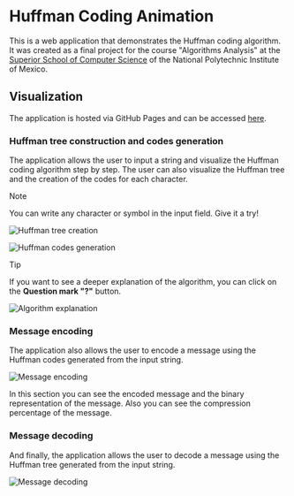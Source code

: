 # Huffman Coding Animation

This is a web application that demonstrates the Huffman coding algorithm. It was created as a final project for the course "Algorithms Analysis" at the [Superior School of Computer Science](https://www.escom.ipn.mx/) of the National Polytechnic Institute of Mexico.

## Visualization

The application is hosted via GitHub Pages and can be accessed [here](#). 

### Huffman tree construction and codes generation

The application allows the user to input a string and visualize the Huffman coding algorithm step by step. The user can also visualize the Huffman tree and the creation of the codes for each character.

> [!NOTE]
> You can write any character or symbol in the input field. Give it a try!

![Huffman tree creation](https://github.com/Mdperez19/Proyecto-Huffman/assets/65148768/b50094ad-6c32-44d5-b50c-bcf85b336721)

![Huffman codes generation](https://github.com/Mdperez19/Proyecto-Huffman/assets/65148768/606f12ef-b64e-4593-9092-6b5afd20a55c)


> [!TIP]
> If you want to see a deeper explanation of the algorithm, you can click on the **Question mark "?"** button.

![Algorithm explanation](https://github.com/Mdperez19/Proyecto-Huffman/assets/65148768/d35b6250-6a33-45cf-be84-dc4daf8f47f8)

### Message encoding

The application also allows the user to encode a message using the Huffman codes generated from the input string.

![Message encoding](https://github.com/Mdperez19/Proyecto-Huffman/assets/65148768/f14f2006-7299-415f-aaec-d3d4d2f311a5)

In this section you can see the encoded message and the binary representation of the message. Also you can see the compression percentage of the message.

### Message decoding

And finally, the application allows the user to decode a message using the Huffman tree generated from the input string.

![Message decoding](https://github.com/Mdperez19/Proyecto-Huffman/assets/65148768/18529716-60b1-478d-8759-dab512650244)
